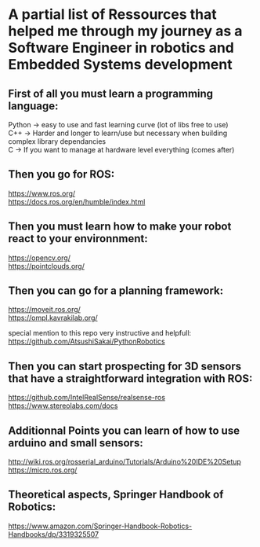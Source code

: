 # A partial list of Ressources that helped me through my journey as a Software Engineer in robotics and Embedded Systems development

## First of all you must learn a programming language: 
Python -> easy to use and fast learning curve (lot of libs free to use)<br>
C++ -> Harder and longer to learn/use but necessary when building complex library dependancies<br>
C -> If you want to manage at hardware level everything (comes after)<br>


## Then you go for ROS:
https://www.ros.org/ <br>
https://docs.ros.org/en/humble/index.html<br>

## Then you must learn how to make your robot react to your environnment:
https://opencv.org/<br>
https://pointclouds.org/<br>

## Then you can go for a planning framework:
https://moveit.ros.org/<br>
https://ompl.kavrakilab.org/<br>

special mention to this repo very instructive and helpfull: 
https://github.com/AtsushiSakai/PythonRobotics <br>

## Then you can start prospecting for 3D sensors that have a straightforward integration with ROS:
https://github.com/IntelRealSense/realsense-ros <br>
https://www.stereolabs.com/docs <br>

## Additionnal Points you can learn of how to use arduino and small sensors:
http://wiki.ros.org/rosserial_arduino/Tutorials/Arduino%20IDE%20Setup <br>
https://micro.ros.org/ <br>

## Theoretical aspects, Springer Handbook of Robotics:
https://www.amazon.com/Springer-Handbook-Robotics-Handbooks/dp/3319325507 <br>
